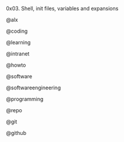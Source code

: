 0x03. Shell, init files, variables and expansions



@alx

@coding

@learning

@intranet

@howto

@software

@softwareengineering

@programming

@repo

@git

@github
